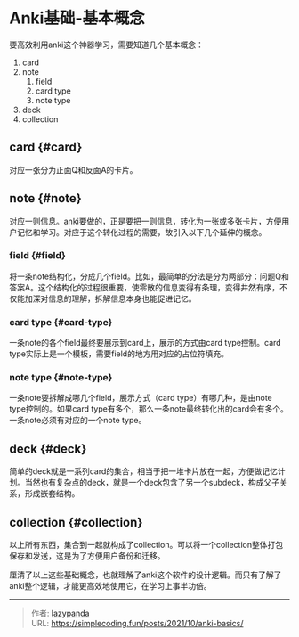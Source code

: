 # Anki基础-基本概念


要高效利用anki这个神器学习，需要知道几个基本概念：

1.  card
2.  note
    1.  field
    2.  card type
    3.  note type
3.  deck
4.  collection


## card {#card}

对应一张分为正面Q和反面A的卡片。


## note {#note}

对应一则信息。anki要做的，正是要把一则信息，转化为一张或多张卡片，方便用户记忆和学习。对应于这个转化过程的需要，故引入以下几个延伸的概念。


### field {#field}

将一条note结构化，分成几个field。比如，最简单的分法是分为两部分：问题Q和答案A。这个结构化的过程很重要，使零散的信息变得有条理，变得井然有序，不仅能加深对信息的理解，拆解信息本身也能促进记忆。


### card type {#card-type}

一条note的各个field最终要展示到card上，展示的方式由card type控制。card type实际上是一个模板，需要field的地方用对应的占位符填充。


### note type {#note-type}

一条note要拆解成哪几个field，展示方式（card type）有哪几种，是由note type控制的。如果card type有多个，那么一条note最终转化出的card会有多个。一条note必须有对应的一个note type。


## deck {#deck}

简单的deck就是一系列card的集合，相当于把一堆卡片放在一起，方便做记忆计划。当然也有复杂点的deck，就是一个deck包含了另一个subdeck，构成父子关系，形成嵌套结构。


## collection {#collection}

以上所有东西，集合到一起就构成了collection。可以将一个collection整体打包保存和发送，这是为了方便用户备份和迁移。

厘清了以上这些基础概念，也就理解了anki这个软件的设计逻辑。而只有了解了anki整个逻辑，才能更高效地使用它，在学习上事半功倍。


---

> 作者: [lazypanda](https://github.com/wanghuibin0)  
> URL: https://simplecoding.fun/posts/2021/10/anki-basics/  

